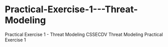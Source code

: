 # Practical-Exercise-1---Threat-Modeling
Practical Exercise 1 - Threat Modeling
CSSECDV Threat Modeling Practical Exercise 1
